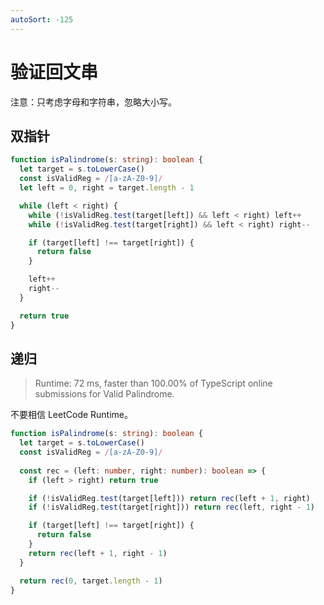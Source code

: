 ```yaml
---
autoSort: -125
---
```


# 验证回文串

注意：只考虑字母和字符串，忽略大小写。

## 双指针

``` ts
function isPalindrome(s: string): boolean {
  let target = s.toLowerCase()
  const isValidReg = /[a-zA-Z0-9]/
  let left = 0, right = target.length - 1

  while (left < right) {
    while (!isValidReg.test(target[left]) && left < right) left++
    while (!isValidReg.test(target[right]) && left < right) right--

    if (target[left] !== target[right]) {
      return false
    }

    left++
    right--
  }

  return true
}
```

## 递归

> Runtime: 72 ms, faster than 100.00% of TypeScript online submissions for Valid Palindrome.

不要相信 LeetCode Runtime。

``` ts
function isPalindrome(s: string): boolean {
  let target = s.toLowerCase()
  const isValidReg = /[a-zA-Z0-9]/
  
  const rec = (left: number, right: number): boolean => {
    if (left > right) return true

    if (!isValidReg.test(target[left])) return rec(left + 1, right)
    if (!isValidReg.test(target[right])) return rec(left, right - 1)

    if (target[left] !== target[right]) {
      return false
    }
    return rec(left + 1, right - 1)
  }

  return rec(0, target.length - 1)
}
```

